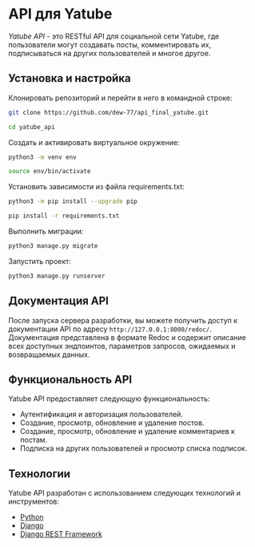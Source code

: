# API для Yatube
*Yatube API* - это RESTful API для социальной сети Yatube, где пользователи могут создавать посты, комментировать их, подписываться на других пользователей и многое другое.
## Установка и настройка
Клонировать репозиторий и перейти в него в командной строке:
```sh
git clone https://github.com/dew-77/api_final_yatube.git
```
```sh
cd yatube_api
```
Cоздать и активировать виртуальное окружение:
```sh
python3 -m venv env
```
```sh
source env/bin/activate
```
Установить зависимости из файла requirements.txt:
```sh
python3 -m pip install --upgrade pip
```
```sh
pip install -r requirements.txt
```
Выполнить миграции:
```sh
python3 manage.py migrate
```
Запустить проект:
```sh
python3 manage.py runserver
```
## Документация API
После запуска сервера разработки, вы можете получить доступ к документации API по адресу `http://127.0.0.1:8000/redoc/`. Документация представлена в формате Redoc и содержит описание всех доступных эндпоинтов, параметров запросов, ожидаемых и возвращаемых данных.

## Функциональность API
Yatube API предоставляет следующую функциональность:
- Аутентификация и авторизация пользователей.
- Создание, просмотр, обновление и удаление постов.
- Создание, просмотр, обновление и удаление комментариев к постам.
- Подписка на других пользователей и просмотр списка подписок.

## Технологии
Yatube API разработан с использованием следующих технологий и инструментов:
- [Python](https://www.python.org/)
- [Django](https://www.djangoproject.com/)
- [Django REST Framework](https://www.django-rest-framework.org/)

